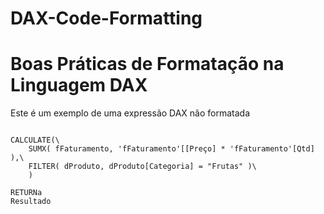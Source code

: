 # DAX-Code-Formatting

# Boas Práticas de Formatação na Linguagem DAX
Este é um exemplo de uma expressão DAX não formatada

```VAR Resultado = 

CALCULATE(\
    SUMX( fFaturamento, 'fFaturamento'[[Preço] * 'fFaturamento'[Qtd] ),\
    FILTER( dProduto, dProduto[Categoria] = "Frutas" )\
    )

RETURNa
Resultado
